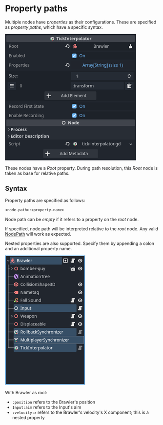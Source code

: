# Property paths

Multiple nodes have *properties* as their configurations. These are specified
as *property paths*, which have a specific syntax.

![TickInterpolator configuration](../assets/tick-interpolator-config.png)

These nodes have a *Root* property. During path resolution, this *Root* node is
taken as base for relative paths.

## Syntax

Property paths are specified as follows:

```txt
<node-path>:<property-name>
```

Node path can be *empty* if it refers to a property on the *root* node.

If specified, node path will be interpreted relative to the *root* node. Any
valid [NodePath] will work as expected.

Nested properties are also supported. Specify them by appending a colon and an
additional property name.

![Example hierarchy](../assets/rollback-nodes.png)

With Brawler as root:

* `:position` refers to the Brawler's position
* `Input:aim` refers to the Input's aim
* `:velocity:x` refers to the Brawler's velocity's X component; this is a
  nested property

[NodePath]: https://docs.godotengine.org/en/stable/classes/class_nodepath.html
